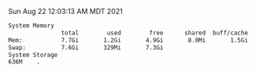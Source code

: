Sun Aug 22 12:03:13 AM MDT 2021
```bash
System Memory
               total        used        free      shared  buff/cache   available
Mem:           7.7Gi       1.2Gi       4.9Gi       8.0Mi       1.5Gi       6.0Gi
Swap:          7.6Gi       329Mi       7.3Gi
System Storage
636M	.
```
